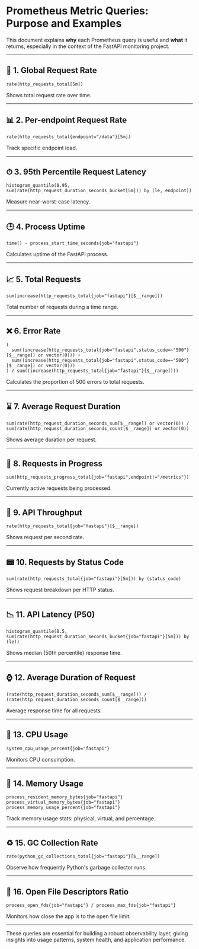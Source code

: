# Prometheus Metric Queries: Purpose and Examples

This document explains **why** each Prometheus query is useful and **what** it returns, especially in the context of the FastAPI monitoring project.

---

## 🔄 1. Global Request Rate
```promql
rate(http_requests_total[5m])
```
Shows total request rate over time.

---

## 📊 2. Per-endpoint Request Rate
```promql
rate(http_requests_total{endpoint="/data"}[5m])
```
Track specific endpoint load.

---

## ⏱ 3. 95th Percentile Request Latency
```promql
histogram_quantile(0.95, sum(rate(http_request_duration_seconds_bucket[5m])) by (le, endpoint))
```
Measure near-worst-case latency.

---

## 🕒 4. Process Uptime
```promql
time() - process_start_time_seconds{job="fastapi"}
```
Calculates uptime of the FastAPI process.

---

## 📈 5. Total Requests
```promql
sum(increase(http_requests_total{job="fastapi"}[$__range]))
```
Total number of requests during a time range.

---

## ❌ 6. Error Rate
```promql
(
  sum((increase(http_requests_total{job="fastapi",status_code=~"500"}[$__range]) or vector(0))) +
  sum((increase(http_requests_total{job="fastapi",status_code=~"500"}[$__range]) or vector(0)))
) / sum((increase(http_requests_total{job="fastapi"}[$__range])))
```
Calculates the proportion of 500 errors to total requests.

---

## ⌛ 7. Average Request Duration
```promql
sum(rate(http_request_duration_seconds_sum[$__range]) or vector(0)) / sum(rate(http_request_duration_seconds_count[$__range]) or vector(0))
```
Shows average duration per request.

---

## 🔄 8. Requests in Progress
```promql
sum(http_requests_progress_total{job="fastapi",endpoint!="/metrics"})
```
Currently active requests being processed.

---

## 🚀 9. API Throughput
```promql
rate(http_requests_total{job="fastapi"}[$__range])
```
Shows request per second rate.

---

## 📟 10. Requests by Status Code
```promql
sum(rate(http_requests_total{job="fastapi"}[5m])) by (status_code)
```
Shows request breakdown per HTTP status.

---

## 📉 11. API Latency (P50)
```promql
histogram_quantile(0.5, sum(rate(http_request_duration_seconds_bucket{job="fastapi"}[5m])) by (le))
```
Shows median (50th percentile) response time.

---

## ⌚ 12. Average Duration of Request
```promql
(rate(http_request_duration_seconds_sum[$__range])) / (rate(http_request_duration_seconds_count[$__range]))
```
Average response time for all requests.

---

## 🧠 13. CPU Usage
```promql
system_cpu_usage_percent{job="fastapi"}
```
Monitors CPU consumption.

---

## 🧮 14. Memory Usage
```promql
process_resident_memory_bytes{job="fastapi"}
process_virtual_memory_bytes{job="fastapi"}
process_memory_usage_percent{job="fastapi"}
```
Track memory usage stats: physical, virtual, and percentage.

---

## ♻️ 15. GC Collection Rate
```promql
rate(python_gc_collections_total{job="fastapi"}[$__range])
```
Observe how frequently Python's garbage collector runs.

---

## 📂 16. Open File Descriptors Ratio
```promql
process_open_fds{job="fastapi"} / process_max_fds{job="fastapi"}
```
Monitors how close the app is to the open file limit.

---

These queries are essential for building a robust observability layer, giving insights into usage patterns, system health, and application performance.
